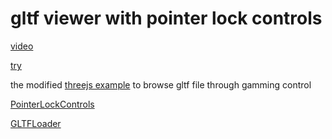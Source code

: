 # gltf viewer with pointer lock controls

[video](https://www.bilibili.com/video/BV1tr4y1p7ET/)

[try](https://lraty-li.github.io/GltfViewerPointerLockControls/index.html)

the modified [threejs example](https://threejs.org/examples/?q=lock#misc_controls_pointerlock) to browse gltf file through gamming control

[PointerLockControls](https://github.com/mrdoob/three.js/blob/dev/examples/jsm/controls/PointerLockControls.js)

[GLTFLoader](https://github.com/mrdoob/three.js/blob/dev/examples/jsm/loaders/GLTFLoader.js)

